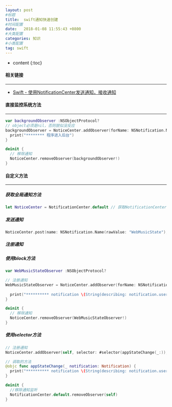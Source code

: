 ```yaml
---
layout: post
#标题
title:  swift通知快速创建
#时间配置
date:   2018-01-08 11:55:43 +0800
#大类配置
categories: 知识
#小类配置
tag: swift
---
```


* content
{:toc}

#### 相关链接
---

* <a href="http://www.hangge.com/blog/cache/detail_828.html" target="_blank">Swift - 使用NotificationCenter发送通知，接收通知</a><br>




#### 直接监控系统方法
---

```swift
var backgroundObserver :NSObjectProtocol?
// object必须是nil，否则貌似没反应
backgroundObserver = NoticeCenter.addObserver(forName: NSNotification.Name.UIApplicationDidEnterBackground, object: nil, queue: OperationQueue.main) { (notification) in
  print("******** 程序进入后台")
}

deinit {
  // 移除通知
  NoticeCenter.removeObserver(backgroundObserver!)
}
```

#### 自定义方法
---

##### 获取全局通知方法
```swift
let NoticeCenter = NotificationCenter.default // 获取NotificationCenter
```

##### 发送通知
```swift
NoticeCenter.post(name: NSNotification.Name(rawValue: "WebMusicState"), object: self, userInfo: ["appState":"applicationWillEnterForeground"])
```

##### 注册通知

##### 使用block方法

```swift
var WebMusicStateObserver :NSObjectProtocol?

// 注册通知
WebMusicStateObserver = NoticeCenter.addObserver(forName: NSNotification.Name(rawValue: "WebMusicState"), object: nil, queue: OperationQueue.main) { (notification) in
            
  print("********** notification \(String(describing: notification.userInfo!["appState"]!))")
}

deinit {
  // 移除通知
  NoticeCenter.removeObserver(WebMusicStateObserver!)
}
```

##### 使用selector方法

```swift
// 注册通知
NoticeCenter.addObserver(self, selector: #selector(appStateChange(_:)), name: NSNotification.Name(rawValue: "WebMusicState"), object: nil)

// 调取的方法
@objc func appStateChange(_ notification: Notification) {
  print("********** notification \(String(describing: notification.userInfo!["appState"]!))")
}

deinit {
  //移除通知监听
  NotificationCenter.default.removeObserver(self)
}
```